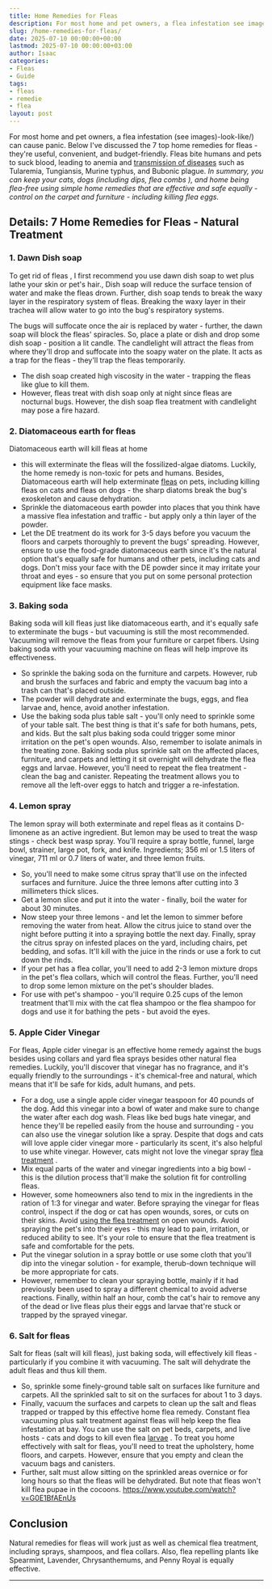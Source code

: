 ```yaml
---
title: Home Remedies for Fleas
description: For most home and pet owners, a flea infestation see images-look-like can cause panic. Below I've discussed the 7 top home remedies for fleas - they're...
slug: /home-remedies-for-fleas/
date: 2025-07-10 00:00:00+00:00
lastmod: 2025-07-10 00:00:00+03:00
author: Isaac
categories:
- Fleas
- Guide
tags:
- fleas
- remedie
- flea
layout: post
---
```

For most home and pet owners,
a flea infestation (see images)-look-like/)
can cause panic. Below I've discussed the 7 top home remedies for fleas - they're useful, convenient, and budget-friendly.
Fleas bite humans and pets to suck blood, leading to anemia and
[transmission of diseases](https://www.petmd.com/dog/parasites/4-surprising-[flea](https://pestpolicy.com/best-flea-carpet-powder/)-diseases-you-need-know)
such as Tularemia, Tungiansis, Murine typhus, and Bubonic plague.
*In summary, you can keep your cats, dogs (including dips, flea combs*
*), and home being flea-free using simple home remedies that are effective and safe equally - control on the carpet and furniture - including killing flea eggs.*
## Details: 7 Home Remedies for Fleas - Natural Treatment
### 1. Dawn Dish soap
To
get rid of fleas
, I first recommend you use dawn dish soap to wet plus lathe your skin or pet's hair., Dish soap will reduce the surface tension of water and make the fleas drown.
Further, dish soap tends to break the waxy layer in the respiratory system of fleas. Breaking the waxy layer in their trachea will allow water to go into the bug's respiratory systems.

The bugs will suffocate once the air is replaced by water - further, the dawn soap will block the fleas' spiracles. So, place a plate or dish and drop some dish soap - position a lit candle.
The candlelight will attract the fleas from where they'll drop and suffocate into the soapy water on the plate. It acts as a trap for the fleas - they'll trap the fleas temporarily.
- The dish soap created high viscosity in the water - trapping the fleas like glue to kill them.
- However, fleas treat with dish soap only at night since fleas are nocturnal bugs. However, the dish soap flea treatment with candlelight may pose a fire hazard.
### 2. Diatomaceous earth for fleas
Diatomaceous earth will kill fleas at home
- this will exterminate the fleas will the fossilized-algae diatoms. Luckily, the home remedy is non-toxic for pets and humans.
Besides, Diatomaceous earth will help exterminate
[fleas](https://entomology.ca.uky.edu/ef602)
on pets, including killing fleas on cats and fleas on dogs - the sharp diatoms break the bug's exoskeleton and cause dehydration.
- Sprinkle the diatomaceous earth powder into places that you think have a massive flea infestation and traffic - but apply only a thin layer of the powder.
- Let the DE treatment do its work for 3-5 days before you vacuum the floors and carpets thoroughly to prevent the bugs' spreading.
However, ensure to use the food-grade diatomaceous earth since it's the natural option that's equally safe for humans and other pets, including cats and dogs.
Don't miss your face with the DE powder since it may irritate your throat and eyes - so ensure that you put on some personal protection equipment like face masks.
### 3. Baking soda
Baking soda
will kill fleas just like diatomaceous earth, and it's equally safe to exterminate the bugs - but vacuuming is still the most recommended.
Vacuuming will remove the fleas from your furniture or carpet fibers. Using baking soda with your vacuuming machine on fleas will help improve its effectiveness.
- So sprinkle the baking soda on the furniture and carpets. However, rub and brush the surfaces and fabric and empty the vacuum bag into a trash can that's placed outside.
- The powder will dehydrate and exterminate the bugs, eggs, and flea larvae and, hence, avoid another infestation.
- Use the baking soda plus table salt - you'll only need to sprinkle some of your table salt. The best thing is that it's safe for both humans, pets, and kids.
But the salt plus baking soda could trigger some minor irritation on the pet's open wounds. Also, remember to isolate animals in the treating zone.
Baking soda plus sprinkle salt on the affected places, furniture, and carpets and letting it sit overnight will dehydrate the flea eggs and larvae.
However, you'll need to repeat the flea treatment - clean the bag and canister. Repeating the treatment allows you to remove all the left-over eggs to hatch and trigger a re-infestation.
### 4. Lemon spray
The lemon spray will both exterminate and repel fleas as it contains D-limonene as an active ingredient. But lemon may be used to treat the wasp stings - check best wasp spray.
You'll require a spray bottle, funnel, large bowl, strainer, large pot, fork, and knife. Ingredients; 356 ml or 1.5 liters of vinegar, 711 ml or 0.7 liters of water, and three lemon fruits.
- So, you'll need to make some citrus spray that'll use on the infected surfaces and furniture. Juice the three lemons after cutting into 3 millimeters thick slices.
- Get a lemon slice and put it into the water - finally, boil the water for about 30 minutes.
- Now steep your three lemons - and let the lemon to simmer before removing the water from heat. Allow the citrus juice to stand over the night before putting it into a spraying bottle the next day.
Finally, spray the citrus spray on infested places on the yard, including chairs, pet bedding, and sofas. It'll kill with the juice in the rinds or use a fork to cut down the rinds.
- If your pet has a flea collar, you'll need to add 2-3 lemon mixture drops in the pet's flea collars, which will control the fleas. Further, you'll need to drop some lemon mixture on the pet's shoulder blades.
- For use with pet's shampoo - you'll require 0.25 cups of the lemon treatment that'll mix with the cat flea shampoo or the flea shampoo for dogs and use it for bathing the pets - but avoid the eyes.
### 5. Apple Cider Vinegar
For fleas, Apple cider vinegar is an effective home remedy against the bugs besides using collars and yard flea sprays besides other natural flea remedies.
Luckily, you'll discover that vinegar has no fragrance, and it's equally friendly to the surroundings - it's chemical-free and natural, which means that it'll be safe for kids, adult humans, and pets.
- For a dog, use a single apple cider vinegar teaspoon for 40 pounds of the dog. Add this vinegar into a bowl of water and make sure to change the water after each dog wash.
Fleas like bed bugs hate vinegar, and hence they'll be repelled easily from the house and surrounding - you can also use the vinegar solution like a spray.
Despite that dogs and cats will love apple cider vinegar more - particularly its scent, it's also helpful to use white vinegar. However, cats might not love the vinegar spray
[flea treatment](https://pestpolicy.com/best-flea-treatment-for-puppies/)
.
- Mix equal parts of the water and vinegar ingredients into a big bowl - this is the dilution process that'll make the solution fit for controlling fleas.
- However, some homeowners also tend to mix in the ingredients in the ration of 1:3 for vinegar and water.
Before spraying the vinegar for fleas control, inspect if the dog or cat has open wounds, sores, or cuts on their skins. Avoid
[using the flea treatment](https://pestpolicy.com/best-flea-treatment-for-kittens/)
on open wounds.
Avoid spraying the pet's into their eyes - this may lead to pain, irritation, or reduced ability to see. It's your role to ensure that the flea treatment is safe and comfortable for the pets.
- Put the vinegar solution in a spray bottle or use some cloth that you'll dip into the vinegar solution - for example, therub-down technique will be more appropriate for cats.
- However, remember to clean your spraying bottle, mainly if it had previously been used to spray a different chemical to avoid adverse reactions.
Finally, within half an hour, comb the cat's hair to remove any of the dead or live fleas plus their eggs and larvae that're stuck or trapped by the sprayed vinegar.
### 6. Salt for fleas
Salt for fleas (salt will kill fleas), just baking soda, will effectively kill fleas - particularly if you combine it with vacuuming. The salt will dehydrate the adult fleas and thus kill them.
- So, sprinkle some finely-ground table salt on surfaces like furniture and carpets. All the sprinkled salt to sit on the surfaces for about 1 to 3 days.
- Finally, vacuum the surfaces and carpets to clean up the salt and fleas trapped or trapped by this effective home flea remedy.
Constant flea vacuuming plus salt treatment against fleas will help keep the flea infestation at bay. You can use the salt on
pet beds, carpets, and live hosts - cats and dogs to kill even flea
[larvae](https://pestpolicy.com/what-do-flea-larvae-eat/)
.
To treat you home effectively with salt for fleas, you'll need to treat the upholstery, home floors, and carpets. However, ensure that you empty and clean the vacuum bags and canisters.
- Further, salt must allow sitting on the sprinkled areas overnice or for long hours so that the fleas will be dehydrated. But note that fleas won't kill flea pupae in the cocoons.
https://www.youtube.com/watch?v=G0E1BfAEnUs
## Conclusion
Natural remedies for fleas will work just as well as chemical flea treatment, including sprays, shampoos, and flea collars. Also, flea repelling plants like Spearmint, Lavender, Chrysanthemums, and Penny Royal is equally effective.
****